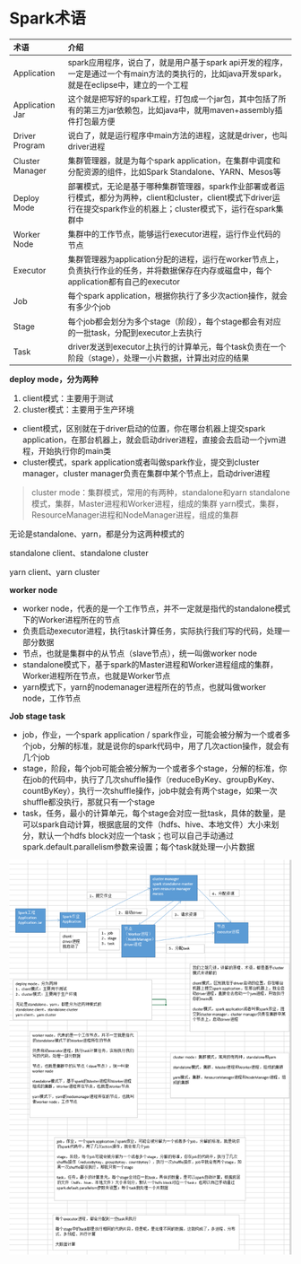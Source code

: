 # Spark术语

|术语|介绍|
|:---|:-----|
|Application			|spark应用程序，说白了，就是用户基于spark api开发的程序，一定是通过一个有main方法的类执行的，比如java开发spark，就是在eclipse中，建立的一个工程|
|Application Jar		|这个就是把写好的spark工程，打包成一个jar包，其中包括了所有的第三方jar依赖包，比如java中，就用maven+assembly插件打包最方便|
|Driver Program		|说白了，就是运行程序中main方法的进程，这就是driver，也叫driver进程|
|Cluster Manager		|集群管理器，就是为每个spark application，在集群中调度和分配资源的组件，比如Spark Standalone、YARN、Mesos等|
|Deploy Mode			|部署模式，无论是基于哪种集群管理器，spark作业部署或者运行模式，都分为两种，client和cluster，client模式下driver运行在提交spark作业的机器上；cluster模式下，运行在spark集群中|
|Worker Node			|集群中的工作节点，能够运行executor进程，运行作业代码的节点|
|Executor			|集群管理器为application分配的进程，运行在worker节点上，负责执行作业的任务，并将数据保存在内存或磁盘中，每个application都有自己的executor|
|Job					|每个spark application，根据你执行了多少次action操作，就会有多少个job|
|Stage				|每个job都会划分为多个stage（阶段），每个stage都会有对应的一批task，分配到executor上去执行|
|Task				|driver发送到executor上执行的计算单元，每个task负责在一个阶段（stage），处理一小片数据，计算出对应的结果|

**deploy mode，分为两种**

1. client模式：主要用于测试
2. cluster模式：主要用于生产环境

- client模式，区别就在于driver启动的位置，你在哪台机器上提交spark application，在那台机器上，就会启动driver进程，直接会去启动一个jvm进程，开始执行你的main类
- cluster模式，spark application或者叫做spark作业，提交到cluster manager，cluster manager负责在集群中某个节点上，启动driver进程

> cluster mode：集群模式，常用的有两种，standalone和yarn
> standalone模式，集群，Master进程和Worker进程，组成的集群
> yarn模式，集群，ResourceManager进程和NodeManager进程，组成的集群

无论是standalone、yarn，都是分为这两种模式的

standalone client、standalone cluster

yarn client、yarn cluster

**worker node**

- worker node，代表的是一个工作节点，并不一定就是指代的standalone模式下的Worker进程所在的节点
- 负责启动executor进程，执行task计算任务，实际执行我们写的代码，处理一部分数据
- 节点，也就是集群中的从节点（slave节点），统一叫做worker node
- standalone模式下，基于spark的Master进程和Worker进程组成的集群，Worker进程所在节点，也就是Worker节点
- yarn模式下，yarn的nodemanager进程所在的节点，也就叫做worker node，工作节点

**Job stage task**

- job，作业，一个spark application / spark作业，可能会被分解为一个或者多个job，分解的标准，就是说你的spark代码中，用了几次action操作，就会有几个job
- stage，阶段，每个job可能会被分解为一个或者多个stage，分解的标准，你在job的代码中，执行了几次shuffle操作（reduceByKey、groupByKey、countByKey），执行一次shuffle操作，job中就会有两个stage，如果一次shuffle都没执行，那就只有一个stage
- task，任务，最小的计算单元，每个stage会对应一批task，具体的数量，是可以spark自动计算，根据底层的文件（hdfs、hive、本地文件）大小来划分，默认一个hdfs block对应一个task；也可以自己手动通过spark.default.parallelism参数来设置；每个task就处理一小片数据



![](img\Spark的核心术语.png)